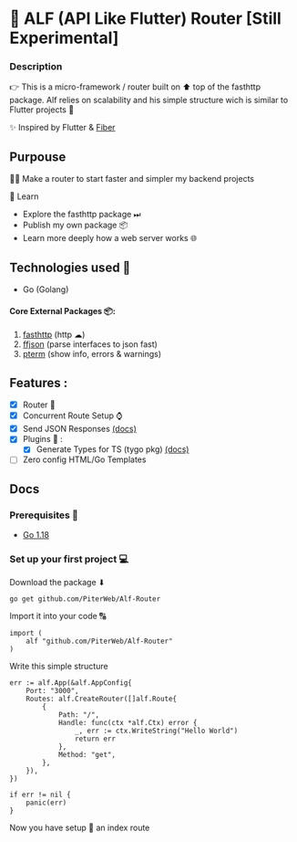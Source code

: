 # 🦌 ALF (API Like Flutter) Router  [Still Experimental]

### Description 

👉 This is a micro-framework / router built on ⬆ top of the fasthttp package. Alf relies on scalability and his simple structure wich is  similar to Flutter projects 📴

✨ Inspired by Flutter & [Fiber](https://github.com/gofiber/fiber)

## Purpouse 

👷‍♂️ Make a router to start faster and simpler my backend projects

📖 Learn 

 - Explore the fasthttp package ⏭
 - Publish my own package 📦
 - Learn more deeply how a web server works 🌐

## Technologies used 📘

 - Go (Golang)

#### Core External Packages  📦:

 1. [fasthttp](github.com/valyala/fasthttp) (http ☁)
 2. [ffjson](github.com/pquerna/ffjson/ffjson) (parse interfaces to json fast)
 3. [pterm](github.com/pterm/pterm) (show info, errors & warnings)

## Features :

- [x] Router 💨
- [x] Concurrent Route Setup ⌚
- [x] Send JSON Responses [(docs)](https://github.com/PiterWeb/Alf-Router/master/utils/JSON.md)
- [x] Plugins 🧩 : 
	- [x] Generate Types for TS (tygo pkg) [(docs)](https://github.com/PiterWeb/Alf-Router/master/plugins/ts/README.md)
- [ ] Zero config HTML/Go Templates

## Docs

### Prerequisites 📌

 - [Go 1.18](https://go.dev/) 

### Set up your first project 💻

Download the package ⬇

    go get github.com/PiterWeb/Alf-Router

Import it into your code 🔠

    import (
	    alf "github.com/PiterWeb/Alf-Router"
    )

Write this simple structure

    err := alf.App(&alf.AppConfig{
		Port: "3000",
		Routes: alf.CreateRouter([]alf.Route{
			{
				Path: "/",
				Handle: func(ctx *alf.Ctx) error {
					_, err := ctx.WriteString("Hello World")
					return err
				},
				Method: "get",
			},
		}),
	})

	if err != nil {
		panic(err)
	}

	
Now you have setup 🔨 an index route
